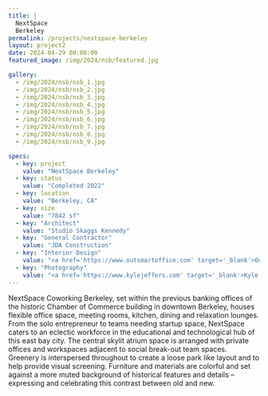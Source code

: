 ```yaml
---
title: |
  NextSpace
  Berkeley
permalink: /projects/nextspace-berkeley
layout: project2
date: 2024-04-29 00:00:00
featured_image: /img/2024/nsb/featured.jpg

gallery:
  - /img/2024/nsb/nsb_1.jpg
  - /img/2024/nsb/nsb_2.jpg
  - /img/2024/nsb/nsb_3.jpg
  - /img/2024/nsb/nsb_4.jpg
  - /img/2024/nsb/nsb_5.jpg
  - /img/2024/nsb/nsb_6.jpg
  - /img/2024/nsb/nsb_7.jpg
  - /img/2024/nsb/nsb_8.jpg
  - /img/2024/nsb/nsb_9.jpg

specs:
  - key: project
    value: "NextSpace Berkeley"
  - key: status
    value: "Completed 2022"
  - key: location
    value: "Berkeley, CA"
  - key: size
    value: "7842 sf"
  - key: "Architect"
    value: "Studio Skaggs Kennedy"
  - key: "General Contractor"
    value: "JDA Construction"
  - key: "Interior Design"
    value: "<a href='https://www.outsmartoffice.com' target='_blank'>Outsmart Office – Dawn Ackerman</a>"
  - key: "Photography"
    value: "<a href='https://www.kylejeffers.com' target='_blank'>Kyle Jeffers Photography</a>"
---
```


NextSpace Coworking Berkeley, set within the previous banking offices of the historic Chamber of Commerce building in downtown Berkeley, houses flexible office space, meeting rooms, kitchen, dining and relaxation lounges. From the solo entrepreneur to teams needing startup space, NextSpace caters to an eclectic workforce in the educational and technological hub of this east bay city. The central skylit atrium space is arranged with private offices and workspaces adjacent to social break-out team spaces. Greenery is interspersed throughout to create a loose park like layout and to help provide visual screening. Furniture and materials are colorful and set against a more muted background of historical features and details – expressing and celebrating this contrast between old and new.